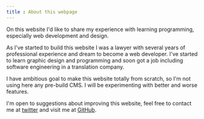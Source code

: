 ```yaml
---
title : About this webpage
---
```


On this website I'd like to share my experience with learning programming, especially web development and design.

As I've started to build this website I was a lawyer with several years of professional experience and dream to become a web developer. I've started to learn graphic design and programming and soon got a job including software engineering in a translation company.

I have ambitious goal to make this website totally from scratch, so I'm not using here any pre-build CMS. I will be experimenting with better and worse features.

I'm open to suggestions about improving this website, feel free to contact me at [twitter](https://twitter.com/Lori2Lori) and visit me at [GitHub](https://github.com/Lori2Lori).
